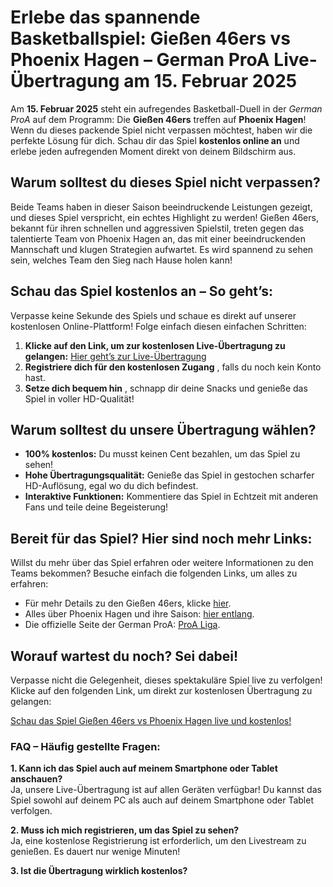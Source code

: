 # Erlebe das spannende Basketballspiel: Gießen 46ers vs Phoenix Hagen – German ProA Live-Übertragung am 15. Februar 2025

Am **15. Februar 2025** steht ein aufregendes Basketball-Duell in der _German ProA_ auf dem Programm: Die **Gießen 46ers** treffen auf **Phoenix Hagen**! Wenn du dieses packende Spiel nicht verpassen möchtest, haben wir die perfekte Lösung für dich. Schau dir das Spiel **kostenlos online an** und erlebe jeden aufregenden Moment direkt von deinem Bildschirm aus.

## Warum solltest du dieses Spiel nicht verpassen?

Beide Teams haben in dieser Saison beeindruckende Leistungen gezeigt, und dieses Spiel verspricht, ein echtes Highlight zu werden! Gießen 46ers, bekannt für ihren schnellen und aggressiven Spielstil, treten gegen das talentierte Team von Phoenix Hagen an, das mit einer beeindruckenden Mannschaft und klugen Strategien aufwartet. Es wird spannend zu sehen sein, welches Team den Sieg nach Hause holen kann!

## Schau das Spiel kostenlos an – So geht’s:

Verpasse keine Sekunde des Spiels und schaue es direkt auf unserer kostenlosen Online-Plattform! Folge einfach diesen einfachen Schritten:

1. **Klicke auf den Link, um zur kostenlosen Live-Übertragung zu gelangen:** [Hier geht’s zur Live-Übertragung](https://tinyurl.com/livestreamfreeo?st=Gie%C3%9Fen+46ers+vs+Phoenix+Hagen&si=ghc)
2. **Registriere dich für den kostenlosen Zugang** , falls du noch kein Konto hast.
3. **Setze dich bequem hin** , schnapp dir deine Snacks und genieße das Spiel in voller HD-Qualität!

## Warum solltest du unsere Übertragung wählen?

- **100% kostenlos:** Du musst keinen Cent bezahlen, um das Spiel zu sehen!
- **Hohe Übertragungsqualität:** Genieße das Spiel in gestochen scharfer HD-Auflösung, egal wo du dich befindest.
- **Interaktive Funktionen:** Kommentiere das Spiel in Echtzeit mit anderen Fans und teile deine Begeisterung!

## Bereit für das Spiel? Hier sind noch mehr Links:

Willst du mehr über das Spiel erfahren oder weitere Informationen zu den Teams bekommen? Besuche einfach die folgenden Links, um alles zu erfahren:

- Für mehr Details zu den Gießen 46ers, klicke [hier](https://tinyurl.com/livestreamfreeo?st=Gie%C3%9Fen+46ers+vs+Phoenix+Hagen&si=ghc).
- Alles über Phoenix Hagen und ihre Saison: [hier entlang](https://tinyurl.com/livestreamfreeo?st=Gie%C3%9Fen+46ers+vs+Phoenix+Hagen&si=ghc).
- Die offizielle Seite der German ProA: [ProA Liga](https://tinyurl.com/livestreamfreeo?st=Gie%C3%9Fen+46ers+vs+Phoenix+Hagen&si=ghc).

## Worauf wartest du noch? Sei dabei!

Verpasse nicht die Gelegenheit, dieses spektakuläre Spiel live zu verfolgen! Klicke auf den folgenden Link, um direkt zur kostenlosen Übertragung zu gelangen:

[Schau das Spiel Gießen 46ers vs Phoenix Hagen live und kostenlos!](https://tinyurl.com/livestreamfreeo?st=Gie%C3%9Fen+46ers+vs+Phoenix+Hagen&si=ghc)

### FAQ – Häufig gestellte Fragen:

**1. Kann ich das Spiel auch auf meinem Smartphone oder Tablet anschauen?**  
Ja, unsere Live-Übertragung ist auf allen Geräten verfügbar! Du kannst das Spiel sowohl auf deinem PC als auch auf deinem Smartphone oder Tablet verfolgen.

**2. Muss ich mich registrieren, um das Spiel zu sehen?**  
Ja, eine kostenlose Registrierung ist erforderlich, um den Livestream zu genießen. Es dauert nur wenige Minuten!

**3. Ist die Übertragung wirklich kostenlos?**
